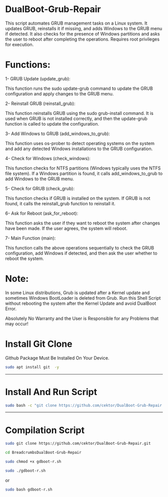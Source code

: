# DualBoot-Grub-Repair
 This script automates GRUB management tasks on a Linux system. It updates GRUB, reinstalls it if missing, and adds Windows to the GRUB menu if detected. It also checks for the presence of Windows partitions and asks the user to reboot after completing the operations. Requires root privileges for execution.

# Functions:
 1- GRUB Update (update_grub):

This function runs the sudo update-grub command to update the GRUB configuration and apply changes to the GRUB menu.



2- Reinstall GRUB (reinstall_grub):

This function reinstalls GRUB using the sudo grub-install command. It is used when GRUB is not installed correctly, and then the update-grub function is called to update the configuration.



3- Add Windows to GRUB (add_windows_to_grub):

This function uses os-prober to detect operating systems on the system and add any detected Windows installations to the GRUB configuration.



4- Check for Windows (check_windows):

This function checks for NTFS partitions (Windows typically uses the NTFS file system). If a Windows partition is found, it calls add_windows_to_grub to add Windows to the GRUB menu.



5- Check for GRUB (check_grub):

This function checks if GRUB is installed on the system. If GRUB is not found, it calls the reinstall_grub function to reinstall it.



6- Ask for Reboot (ask_for_reboot):

This function asks the user if they want to reboot the system after changes have been made. If the user agrees, the system will reboot.



7- Main Function (main): 

This function calls the above operations sequentially to check the GRUB configuration, add Windows if detected, and then ask the user whether to reboot the system.





# Note:
In some Linux distributions, Grub is updated after a Kernel update and sometimes Windows BootLoader is deleted from Grub. Run this Shell Script without rebooting the system after the Kernel Update and avoid DualBoot Error.

Absolutely No Warranty and the User is Responsible for any Problems that may occur!

# Install Git Clone 

Github Package Must Be Installed On Your Device.
```bash
sudo apt install git  -y
```


----------------------------------

# Install And Run Script

```bash
sudo bash -c "git clone https://github.com/cektor/DualBoot-Grub-Repair.git && cd DualBoot-Grub-Repair && chmod +x gdboot-r.sh && ./gdboot-r.sh -y"
```

----------------------------------


# Compilation Script
```bash
sudo git clone https://github.com/cektor/DualBoot-Grub-Repair.git
```
```bash
cd BreadcrumbsDualBoot-Grub-Repair
```
```bash
sudo chmod +x gdboot-r.sh
```
```bash
sudo ./gdboot-r.sh
```
or

```bash
sudo bash gdboot-r.sh
```
